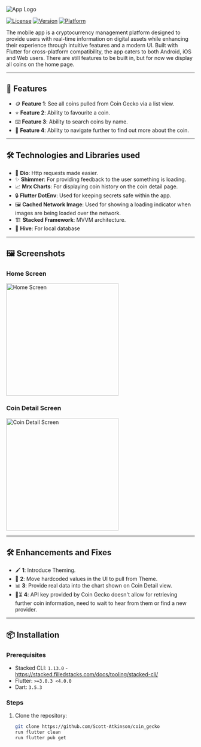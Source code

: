 ![App Logo](https://static.coingecko.com/s/coingecko-logo-8903d34ce19ca4be1c81f0db30e924154750d208683fad7ae6f2ce06c76d0a56.png) <!-- Replace with your app logo URL -->

[![License](https://img.shields.io/github/license/username/repository)](LICENSE)
[![Version](https://img.shields.io/badge/version-1.0.0-blue)]()
[![Platform](https://img.shields.io/badge/platform-iOS%20%7C%20Android-brightgreen)]()

The mobile app is a cryptocurrency management platform designed to provide users with real-time information on digital assets while enhancing their experience through intuitive features and a modern UI. Built with Flutter for cross-platform compatibility, the app caters to both Android, iOS and Web users.
There are still features to be built in, but for now we display all coins on the home page.

---

## 🚀 Features

- 🪙 **Feature 1**: See all coins pulled from Coin Gecko via a list view.
- ⭐ **Feature 2**: Ability to favourite a coin.
- ⌨️ **Feature 3**: Ability to search coins by name.
- 🧭  **Feature 4**: Ability to navigate further to find out more about the coin.

---

## 🛠️ Technologies and Libraries used

- 📡 **Dio**: Http requests made easier.
- ✨ **Shimmer**: For providing feedback to the user something is loading.
- 📈 **Mrx Charts**: For displaying coin history on the coin detail page.
- 🔒 **Flutter DotEnv**: Used for keeping secrets safe within the app.
- 🖼️ **Cached Network Image**: Used for showing a loading indicator when images are being loaded over the network.
- 🏗️ **Stacked Framework**: MVVM architecture.
- 🐝 **Hive**: For local database

---

## 🖼️ Screenshots

### Home Screen
<img src="https://github.com/user-attachments/assets/4d41ae00-49fc-49d7-975d-6a5cdc0e89d3" alt="Home Screen" width="300"/>



### Coin Detail Screen
<img src="https://github.com/user-attachments/assets/9da8a436-ad9f-47a2-9404-bbc3e6989f3c" alt="Coin Detail Screen" width="300"/>

---

## 🛠️ Enhancements and Fixes

- 🖌️ **1**: Introduce Theming.
- 🎨 **2**: Move hardcoded values in the UI to pull from Theme.
- 📊 **3**: Provide real data into the chart shown on Coin Detail view.
- 🔑⏳ **4**: API key provided by Coin Gecko doesn't allow for retrieving further coin information, need to wait to hear from them or find a new provider.

---


## 📦 Installation

### Prerequisites
- Stacked CLI: `1.13.0` - https://stacked.filledstacks.com/docs/tooling/stacked-cli/
- Flutter: `>=3.0.3 <4.0.0`
- Dart: `3.5.3`

### Steps
1. Clone the repository:
   ```bash
   git clone https://github.com/Scott-Atkinson/coin_gecko
   run flutter clean
   run flutter pub get
